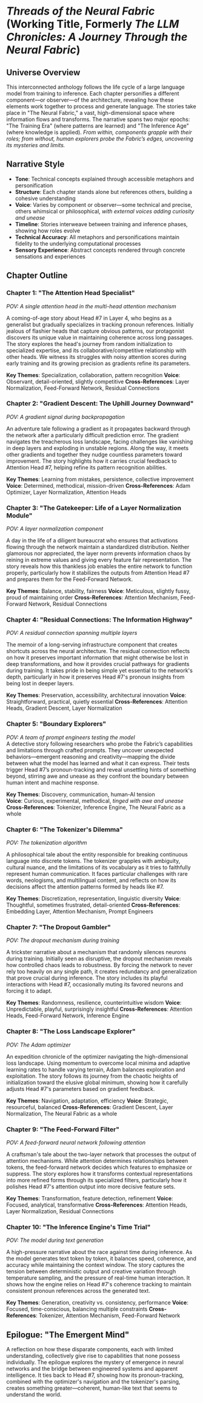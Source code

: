 # *Threads of the Neural Fabric* (Working Title, Formerly *The LLM Chronicles: A Journey Through the Neural Fabric*)

## Universe Overview
This interconnected anthology follows the life cycle of a large language model from training to inference. Each chapter personifies a different component—or observer—of the architecture, revealing how these elements work together to process and generate language. The stories take place in "The Neural Fabric," a vast, high-dimensional space where information flows and transforms. The narrative spans two major epochs: "The Training Era" (where patterns are learned) and "The Inference Age" (where knowledge is applied). *From within, components grapple with their roles; from without, human explorers probe the Fabric’s edges, uncovering its mysteries and limits.*

## Narrative Style
- **Tone**: Technical concepts explained through accessible metaphors and personification  
- **Structure**: Each chapter stands alone but references others, building a cohesive understanding  
- **Voice**: Varies by component or observer—some technical and precise, others whimsical or philosophical, *with external voices adding curiosity and unease*  
- **Timeline**: Stories interweave between training and inference phases, showing how roles evolve  
- **Technical Accuracy**: All metaphors and personifications maintain fidelity to the underlying computational processes  
- **Sensory Experience**: Abstract concepts rendered through concrete sensations and experiences  

## Chapter Outline

### Chapter 1: "The Attention Head Specialist"
*POV: A single attention head in the multi-head attention mechanism*

A coming-of-age story about Head #7 in Layer 4, who begins as a generalist but gradually specializes in tracking pronoun references. Initially jealous of flashier heads that capture obvious patterns, our protagonist discovers its unique value in maintaining coherence across long passages. The story explores the head's journey from random initialization to specialized expertise, and its collaborative/competitive relationship with other heads. We witness its struggles with noisy attention scores during early training and its growing precision as gradients refine its parameters.

**Key Themes**: Specialization, collaboration, pattern recognition
**Voice**: Observant, detail-oriented, slightly competitive
**Cross-References**: Layer Normalization, Feed-Forward Network, Residual Connections

### Chapter 2: "Gradient Descent: The Uphill Journey Downward"
*POV: A gradient signal during backpropagation*

An adventure tale following a gradient as it propagates backward through the network after a particularly difficult prediction error. The gradient navigates the treacherous loss landscape, facing challenges like vanishing in deep layers and exploding in unstable regions. Along the way, it meets other gradients and together they nudge countless parameters toward improvement. The story highlights how it carries crucial feedback to Attention Head #7, helping refine its pattern recognition abilities.

**Key Themes**: Learning from mistakes, persistence, collective improvement
**Voice**: Determined, methodical, mission-driven
**Cross-References**: Adam Optimizer, Layer Normalization, Attention Heads

### Chapter 3: "The Gatekeeper: Life of a Layer Normalization Module"
*POV: A layer normalization component*

A day in the life of a diligent bureaucrat who ensures that activations flowing through the network maintain a standardized distribution. Neither glamorous nor appreciated, the layer norm prevents information chaos by reining in extreme values and giving every feature fair representation. The story reveals how this thankless job enables the entire network to function properly, particularly how it stabilizes the outputs from Attention Head #7 and prepares them for the Feed-Forward Network.

**Key Themes**: Balance, stability, fairness
**Voice**: Meticulous, slightly fussy, proud of maintaining order
**Cross-References**: Attention Mechanism, Feed-Forward Network, Residual Connections

### Chapter 4: "Residual Connections: The Information Highway"
*POV: A residual connection spanning multiple layers*

The memoir of a long-serving infrastructure component that creates shortcuts across the neural architecture. The residual connection reflects on how it preserves important information that might otherwise be lost in deep transformations, and how it provides crucial pathways for gradients during training. It takes pride in being simple yet essential to the network's depth, particularly in how it preserves Head #7's pronoun insights from being lost in deeper layers.

**Key Themes**: Preservation, accessibility, architectural innovation
**Voice**: Straightforward, practical, quietly essential
**Cross-References**: Attention Heads, Gradient Descent, Layer Normalization

### Chapter 5: "Boundary Explorers"  
*POV: A team of prompt engineers testing the model*  
A detective story following researchers who probe the Fabric’s capabilities and limitations through crafted prompts. They uncover unexpected behaviors—emergent reasoning and creativity—mapping the divide between what the model has learned and what it can express. Their tests trigger Head #7’s pronoun-tracking and reveal unsettling hints of something beyond, stirring awe and unease as they confront the boundary between human intent and machine response.  

**Key Themes**: Discovery, communication, human-AI tension  
**Voice**: Curious, experimental, methodical, *tinged with awe and unease*  
**Cross-References**: Tokenizer, Inference Engine, The Neural Fabric as a whole

### Chapter 6: "The Tokenizer's Dilemma"
*POV: The tokenization algorithm*

A philosophical tale about the entity responsible for breaking continuous language into discrete tokens. The tokenizer grapples with ambiguity, cultural nuance, and the limitations of its vocabulary as it tries to faithfully represent human communication. It faces particular challenges with rare words, neologisms, and multilingual content, and reflects on how its decisions affect the attention patterns formed by heads like #7.

**Key Themes**: Discretization, representation, linguistic diversity
**Voice**: Thoughtful, sometimes frustrated, detail-oriented
**Cross-References**: Embedding Layer, Attention Mechanism, Prompt Engineers

### Chapter 7: "The Dropout Gambler"
*POV: The dropout mechanism during training*

A trickster narrative about a mechanism that randomly silences neurons during training. Initially seen as disruptive, the dropout mechanism reveals how controlled chaos leads to robustness. By forcing the network to never rely too heavily on any single path, it creates redundancy and generalization that prove crucial during inference. The story includes its playful interactions with Head #7, occasionally muting its favored neurons and forcing it to adapt.

**Key Themes**: Randomness, resilience, counterintuitive wisdom
**Voice**: Unpredictable, playful, surprisingly insightful
**Cross-References**: Attention Heads, Feed-Forward Network, Inference Engine

### Chapter 8: "The Loss Landscape Explorer"
*POV: The Adam optimizer*

An expedition chronicle of the optimizer navigating the high-dimensional loss landscape. Using momentum to overcome local minima and adaptive learning rates to handle varying terrain, Adam balances exploration and exploitation. The story follows its journey from the chaotic heights of initialization toward the elusive global minimum, showing how it carefully adjusts Head #7's parameters based on gradient feedback.

**Key Themes**: Navigation, adaptation, efficiency
**Voice**: Strategic, resourceful, balanced
**Cross-References**: Gradient Descent, Layer Normalization, The Neural Fabric as a whole

### Chapter 9: "The Feed-Forward Filter"
*POV: A feed-forward neural network following attention*

A craftsman's tale about the two-layer network that processes the output of attention mechanisms. While attention determines relationships between tokens, the feed-forward network decides which features to emphasize or suppress. The story explores how it transforms contextual representations into more refined forms through its specialized filters, particularly how it polishes Head #7's attention output into more decisive feature sets.

**Key Themes**: Transformation, feature detection, refinement
**Voice**: Focused, analytical, transformative
**Cross-References**: Attention Heads, Layer Normalization, Residual Connections

### Chapter 10: "The Inference Engine's Time Trial"
*POV: The model during text generation*

A high-pressure narrative about the race against time during inference. As the model generates text token by token, it balances speed, coherence, and accuracy while maintaining the context window. The story captures the tension between deterministic output and creative variation through temperature sampling, and the pressure of real-time human interaction. It shows how the engine relies on Head #7's coherence tracking to maintain consistent pronoun references across the generated text.

**Key Themes**: Generation, creativity vs. consistency, performance
**Voice**: Focused, time-conscious, balancing multiple constraints
**Cross-References**: Tokenizer, Attention Mechanism, Feed-Forward Network

## Epilogue: "The Emergent Mind"
A reflection on how these disparate components, each with limited understanding, collectively give rise to capabilities that none possess individually. The epilogue explores the mystery of emergence in neural networks and the bridge between engineered systems and apparent intelligence. It ties back to Head #7, showing how its pronoun-tracking, combined with the optimizer's navigation and the tokenizer's parsing, creates something greater—coherent, human-like text that seems to understand the world.
